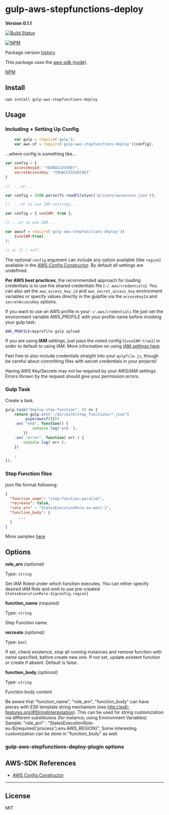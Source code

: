 # gulp-aws-stepfunctions-deploy
__Version 0.1.1__


[![Build Status](https://travis-ci.org/YurgenUA/gulp-aws-stepfunctions-deploy.svg?branch=master)](https://github.com/YurgenUA/gulp-aws-stepfunctions-deploy)

[![NPM](https://nodei.co/npm-dl/gulp-aws-stepfunctions-deploy.png?months=3)](https://github.com/YurgenUA/gulp-aws-stepfunctions-deploy/)


Package version [history](https://github.com/YurgenUA/gulp-aws-stepfunctions-deploy/blob/master/doku/HISTORY.md)

This package uses the [aws-sdk (node)](http://aws.amazon.com/sdk-for-node-js/).

[NPM](https://www.npmjs.com/package/gulp-aws-stepfunctions-deploy)

## Install

    npm install gulp-aws-stepfunctions-deploy

## Usage

### Including + Setting Up Config

```js
    var gulp = require('gulp');
    var aws-sf = require('gulp-aws-stepfunctions-deploy')(config);
```

...where config is something like...

```js
var config = {
    accessKeyId: "YOURACCESSKEY",
    secretAccessKey: "YOUACCESSSECRET"
}

//  ...or...

var config = JSON.parse(fs.readFileSync('private/awsaccess.json'));

//  ...or to use IAM settings...

var config = { useIAM: true };

// ...or to use IAM ...

var awssf = require('gulp-aws-stepfunctions-deploy')(
    {useIAM:true},
);

// or {} / null

```

The optional `config` argument can include any option available (like `region`) available in the [AWS Config Constructor](http://docs.aws.amazon.com/AWSJavaScriptSDK/latest/AWS/Config.html#constructor-property). By default all settings are undefined. 

**Per AWS best practices**, the recommended approach for loading credentials is to use the shared credentials file (`~/.aws/credentials`). You can also set the `aws_access_key_id` and `aws_secret_access_key` environment variables or specify values directly in the gulpfile via the `accessKeyId` and `secretAccessKey` options.  

If you want to use an AWS profile in your `~/.aws/credentials` file just set
the environment variable AWS_PROFILE with your profile name before invoking
your gulp task:

```sh
AWS_PROFILE=myprofile gulp upload
```

If you are using **IAM** settings, just pass the noted config (`{useIAM:true}`) in order to default to using IAM.  More information on using [IAM settings here](https://aws.amazon.com/documentation/iam/). 

Feel free to also include credentials straight into your `gulpfile.js`, though be careful about committing files with secret credentials in your projects!

Having AWS Key/Secrets may not be required by your AWS/IAM settings.  Errors thrown by the request should give your permission errors.


### Gulp Task

Create a task.

```js
gulp.task("deploy-step-function", () => {
    return gulp.src("./dir/with/step_functions/*.json")
        .pipe(awssf({}))
    .on( "end", function() { 
            console.log('end ');
        })
    .on( "error", function( err ) {
        console.log( err );
    })

    ;
});
```

### Step Function files

json file format following:

```json
{
  "function_name": "step-function-parallel",
  "recreate": false,
  "role_arn" : "StatesExecutionRole-eu-west-1",
  "function_body": {
      ...
  }
}
```
More samples [here](https://github.com/YurgenUA/gulp-aws-stepfunctions-deploy/blob/master/samples)

## Options

**role_arn** *(optional)*

Type: `string`

Set IAM Roled under which function executes. You can either specify desired IAM Role and omit to use pre-created `StatesExecutionRole-${gconfig.region}`


**function_name** *(required)*

Type: `string`

Step Function name.

**recreate** *(optional)*

Type: `bool`

If set, check existence, stop all running instances and remove function with name specified, before create new one.
If not set, update existent function or create if absent.
Default is false. 

**function_body** *(optional)*

Type: `string`

Function body content

Be aware that "function_name", "role_arn", "function_body" can have pieces with ES6 template string mechanism (see http://es6-features.org/#StringInterpolation). 
This can be used for string customization via different substituions (for instance, using Environment Variables)
Sample: 
  "role_arn" : "StatesExecutionRole-eu-${required('process').env.AWS_REGION}",
Some interesting customization can be done in "function_body" as well.

### gulp-aws-stepfunctions-deploy-plugin options

## AWS-SDK References

* [AWS Config Constructor](http://docs.aws.amazon.com/AWSJavaScriptSDK/latest/AWS/Config.html#constructor-property)

----------------------------------------------------

## License

MIT